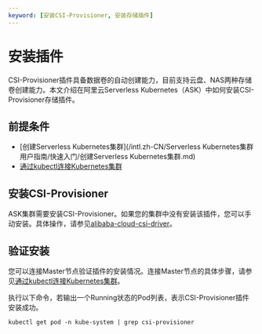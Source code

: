 ```yaml
---
keyword: [安装CSI-Provisioner, 安装存储插件]
---
```


# 安装插件

CSI-Provisioner插件具备数据卷的自动创建能力，目前支持云盘、NAS两种存储卷创建能力。本文介绍在阿里云Serverless Kubernetes（ASK）中如何安装CSI-Provisioner存储插件。

## 前提条件

-   [创建Serverless Kubernetes集群](/intl.zh-CN/Serverless Kubernetes集群用户指南/快速入门/创建Serverless Kubernetes集群.md)
-   [通过kubectl连接Kubernetes集群](/intl.zh-CN/Kubernetes集群用户指南/集群/连接集群/通过kubectl连接Kubernetes集群.md)

## 安装CSI-Provisioner

ASK集群需要安装CSI-Provisioner。如果您的集群中没有安装该插件，您可以手动安装。具体操作，请参见[alibaba-cloud-csi-driver](https://github.com/AliyunContainerService/serverless-k8s-examples/blob/master/volumes/csi-provisioner.yaml)。

## 验证安装

您可以连接Master节点验证插件的安装情况。连接Master节点的具体步骤，请参见[通过kubectl连接Kubernetes集群](/intl.zh-CN/Kubernetes集群用户指南/集群/连接集群/通过kubectl连接Kubernetes集群.md)。

执行以下命令，若输出一个Running状态的Pod列表，表示CSI-Provisioner插件安装成功。

```
kubectl get pod -n kube-system | grep csi-provisioner
```

